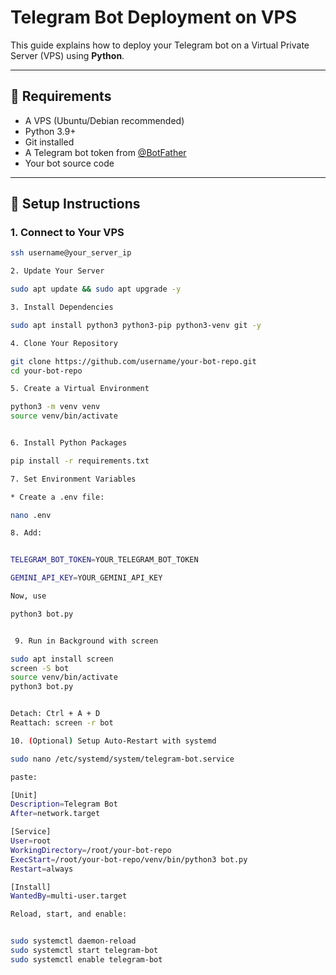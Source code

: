 # Telegram Bot Deployment on VPS

This guide explains how to deploy your Telegram bot on a Virtual Private Server (VPS) using **Python**.

---

## 🚀 Requirements
- A VPS (Ubuntu/Debian recommended)
- Python 3.9+
- Git installed
- A Telegram bot token from [@BotFather](https://t.me/BotFather)
- Your bot source code

---

## 🔧 Setup Instructions

### 1. Connect to Your VPS
```bash
ssh username@your_server_ip

2. Update Your Server

sudo apt update && sudo apt upgrade -y

3. Install Dependencies

sudo apt install python3 python3-pip python3-venv git -y

4. Clone Your Repository

git clone https://github.com/username/your-bot-repo.git
cd your-bot-repo

5. Create a Virtual Environment

python3 -m venv venv
source venv/bin/activate


6. Install Python Packages

pip install -r requirements.txt

7. Set Environment Variables

* Create a .env file:

nano .env

8. Add:


TELEGRAM_BOT_TOKEN=YOUR_TELEGRAM_BOT_TOKEN

GEMINI_API_KEY=YOUR_GEMINI_API_KEY

Now, use

python3 bot.py


 9. Run in Background with screen

sudo apt install screen
screen -S bot
source venv/bin/activate
python3 bot.py


Detach: Ctrl + A + D
Reattach: screen -r bot

10. (Optional) Setup Auto-Restart with systemd

sudo nano /etc/systemd/system/telegram-bot.service

paste:

[Unit]
Description=Telegram Bot
After=network.target

[Service]
User=root
WorkingDirectory=/root/your-bot-repo
ExecStart=/root/your-bot-repo/venv/bin/python3 bot.py
Restart=always

[Install]
WantedBy=multi-user.target

Reload, start, and enable:


sudo systemctl daemon-reload
sudo systemctl start telegram-bot
sudo systemctl enable telegram-bot

